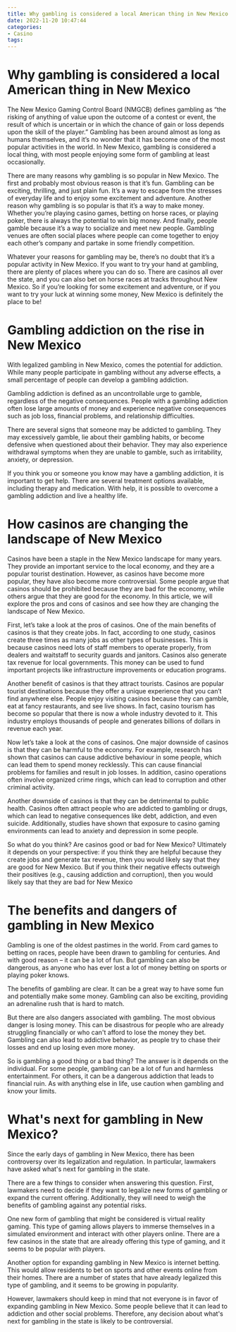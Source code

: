 ```yaml
---
title: Why gambling is considered a local American thing in New Mexico
date: 2022-11-20 10:47:44
categories:
- Casino
tags:
---
```



#  Why gambling is considered a local American thing in New Mexico

The New Mexico Gaming Control Board (NMGCB) defines gambling as “the risking of anything of value upon the outcome of a contest or event, the result of which is uncertain or in which the chance of gain or loss depends upon the skill of the player.” Gambling has been around almost as long as humans themselves, and it’s no wonder that it has become one of the most popular activities in the world. In New Mexico, gambling is considered a local thing, with most people enjoying some form of gambling at least occasionally.

There are many reasons why gambling is so popular in New Mexico. The first and probably most obvious reason is that it’s fun. Gambling can be exciting, thrilling, and just plain fun. It’s a way to escape from the stresses of everyday life and to enjoy some excitement and adventure. Another reason why gambling is so popular is that it’s a way to make money. Whether you’re playing casino games, betting on horse races, or playing poker, there is always the potential to win big money. And finally, people gamble because it’s a way to socialize and meet new people. Gambling venues are often social places where people can come together to enjoy each other’s company and partake in some friendly competition.

Whatever your reasons for gambling may be, there’s no doubt that it’s a popular activity in New Mexico. If you want to try your hand at gambling, there are plenty of places where you can do so. There are casinos all over the state, and you can also bet on horse races at tracks throughout New Mexico. So if you’re looking for some excitement and adventure, or if you want to try your luck at winning some money, New Mexico is definitely the place to be!

#  Gambling addiction on the rise in New Mexico

With legalized gambling in New Mexico, comes the potential for addiction. While many people participate in gambling without any adverse effects, a small percentage of people can develop a gambling addiction.

Gambling addiction is defined as an uncontrollable urge to gamble, regardless of the negative consequences. People with a gambling addiction often lose large amounts of money and experience negative consequences such as job loss, financial problems, and relationship difficulties.

There are several signs that someone may be addicted to gambling. They may excessively gamble, lie about their gambling habits, or become defensive when questioned about their behavior. They may also experience withdrawal symptoms when they are unable to gamble, such as irritability, anxiety, or depression.

If you think you or someone you know may have a gambling addiction, it is important to get help. There are several treatment options available, including therapy and medication. With help, it is possible to overcome a gambling addiction and live a healthy life.

#  How casinos are changing the landscape of New Mexico

Casinos have been a staple in the New Mexico landscape for many years. They provide an important service to the local economy, and they are a popular tourist destination. However, as casinos have become more popular, they have also become more controversial. Some people argue that casinos should be prohibited because they are bad for the economy, while others argue that they are good for the economy. In this article, we will explore the pros and cons of casinos and see how they are changing the landscape of New Mexico.

First, let’s take a look at the pros of casinos. One of the main benefits of casinos is that they create jobs. In fact, according to one study, casinos create three times as many jobs as other types of businesses. This is because casinos need lots of staff members to operate properly, from dealers and waitstaff to security guards and janitors. Casinos also generate tax revenue for local governments. This money can be used to fund important projects like infrastructure improvements or education programs.

Another benefit of casinos is that they attract tourists. Casinos are popular tourist destinations because they offer a unique experience that you can’t find anywhere else. People enjoy visiting casinos because they can gamble, eat at fancy restaurants, and see live shows. In fact, casino tourism has become so popular that there is now a whole industry devoted to it. This industry employs thousands of people and generates billions of dollars in revenue each year.

Now let’s take a look at the cons of casinos. One major downside of casinos is that they can be harmful to the economy. For example, research has shown that casinos can cause addictive behaviour in some people, which can lead them to spend money recklessly. This can cause financial problems for families and result in job losses. In addition, casino operations often involve organized crime rings, which can lead to corruption and other criminal activity.

Another downside of casinos is that they can be detrimental to public health. Casinos often attract people who are addicted to gambling or drugs, which can lead to negative consequences like debt, addiction, and even suicide. Additionally, studies have shown that exposure to casino gaming environments can lead to anxiety and depression in some people.

So what do you think? Are casinos good or bad for New Mexico? Ultimately it depends on your perspective: if you think they are helpful because they create jobs and generate tax revenue, then you would likely say that they are good for New Mexico. But if you think their negative effects outweigh their positives (e.g., causing addiction and corruption), then you would likely say that they are bad for New Mexico

#  The benefits and dangers of gambling in New Mexico

Gambling is one of the oldest pastimes in the world. From card games to betting on races, people have been drawn to gambling for centuries. And with good reason – it can be a lot of fun. But gambling can also be dangerous, as anyone who has ever lost a lot of money betting on sports or playing poker knows.

The benefits of gambling are clear. It can be a great way to have some fun and potentially make some money. Gambling can also be exciting, providing an adrenaline rush that is hard to match.

But there are also dangers associated with gambling. The most obvious danger is losing money. This can be disastrous for people who are already struggling financially or who can't afford to lose the money they bet. Gambling can also lead to addictive behavior, as people try to chase their losses and end up losing even more money.

So is gambling a good thing or a bad thing? The answer is it depends on the individual. For some people, gambling can be a lot of fun and harmless entertainment. For others, it can be a dangerous addiction that leads to financial ruin. As with anything else in life, use caution when gambling and know your limits.

#  What's next for gambling in New Mexico?

Since the early days of gambling in New Mexico, there has been controversy over its legalization and regulation. In particular, lawmakers have asked what's next for gambling in the state.

There are a few things to consider when answering this question. First, lawmakers need to decide if they want to legalize new forms of gambling or expand the current offering. Additionally, they will need to weigh the benefits of gambling against any potential risks.

One new form of gambling that might be considered is virtual reality gaming. This type of gaming allows players to immerse themselves in a simulated environment and interact with other players online. There are a few casinos in the state that are already offering this type of gaming, and it seems to be popular with players.

Another option for expanding gambling in New Mexico is internet betting. This would allow residents to bet on sports and other events online from their homes. There are a number of states that have already legalized this type of gambling, and it seems to be growing in popularity.

However, lawmakers should keep in mind that not everyone is in favor of expanding gambling in New Mexico. Some people believe that it can lead to addiction and other social problems. Therefore, any decision about what's next for gambling in the state is likely to be controversial.